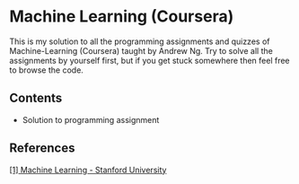# Machine Learning (Coursera)
This is my solution to all the programming assignments and quizzes of Machine-Learning (Coursera) taught by Andrew Ng. Try to solve all the assignments by yourself first, but if you get stuck somewhere then feel free to browse the code.

## Contents
* Solution to programming assignment


## References
[[1] Machine Learning - Stanford University](https://www.coursera.org/learn/machine-learning)